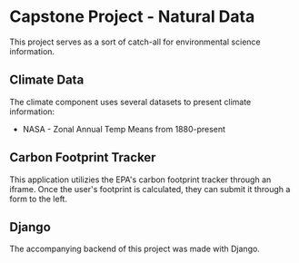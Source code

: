 # Capstone Project - Natural Data
This project serves as a sort of catch-all for environmental science information.

## Climate Data
The climate component uses several datasets to present climate information:
- NASA - Zonal Annual Temp Means from 1880-present

## Carbon Footprint Tracker
This application utilizies the EPA's carbon footprint tracker through an iframe. Once the user's footprint is calculated, they can submit it through a form to the left.

## Django
The accompanying backend of this project was made with Django.